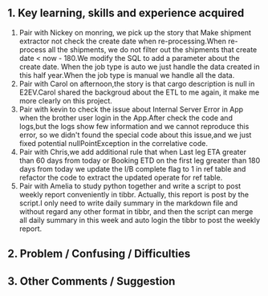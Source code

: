 ## 1. Key learning, skills and experience acquired
1. Pair with Nickey on monring, we pick up the story that Make shipment extractor not check the create date when re-processing.When re-process all the shipments, we do not filter out the shipments that create date < now - 180.We modify the SQL to add a parameter about the create date. When the job type is auto we just handle the data created in this half year.When the job type is manual we handle all the data.
2. Pair with Carol on afternoon,the story is that cargo description is null in E2EV.Carol shared the backgroud about the ETL to me again, it make me more clearly on this project.
3. Pair with kevin to check the issue about Internal Server Error in App when the brother user login in the App.After check the code and logs,but the logs show few information and we cannot reproduce this error, so we didn't found the special code about this issue,and we just fixed potential nullPointException in the correlative code.
4. Pair with Chris,we add additional rule that when Last leg ETA greater than 60 days from today or Booking ETD on the first leg greater than 180 days from today we update the I/B complete flag to 1 in ref table and  refactor the code to extract the updated operate for ref table.
5. Pair with Amelia to study python together and write a script to post weekly report conveniently  in tibbr. Actually, this report is post by the script.I only need to write daily summary in the markdown file and without regard any other format in tibbr, and then the script can merge all daily summary in this week and auto login the tibbr to post the weekly report.

## 2. Problem / Confusing / Difficulties
## 3. Other Comments / Suggestion
